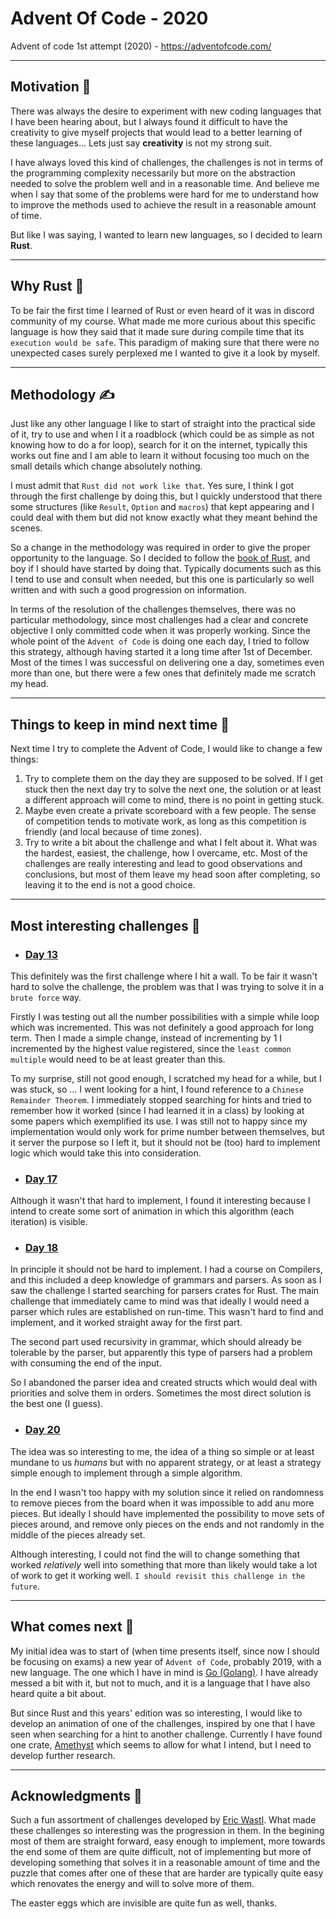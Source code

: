 # Advent Of Code - 2020
Advent of code 1st attempt (2020) - https://adventofcode.com/

---
## Motivation 🚂
There was always the desire to experiment with new coding languages that I have been hearing about, but I always found it difficult to have the creativity to give myself projects that would lead to a better learning of these languages... Lets just say **creativity** is not my strong  suit.

I have always loved this kind of challenges, the challenges is not in terms of the programming complexity necessarily but more on the abstraction needed to solve the problem well and in a reasonable time. And believe me when I say that some of the problems were hard for me to understand how to improve the methods used to achieve the result in a reasonable amount of time.

But like I was saying, I wanted to learn new languages, so I decided to learn **Rust**.

---

## Why Rust 🦀
To be fair the first time I learned of Rust or even heard of it was in discord community of my course. What made me more curious about this specific language is how they said that it made sure during compile time that its `execution would be safe`. This paradigm of making sure that there were no unexpected cases surely perplexed me I wanted to give it a look by myself.

---

## Methodology ✍
Just like any other language I like to start of straight into the practical side of it, try to use and when I it a roadblock (which could be as simple as not knowing how to do a for loop), search for it on the internet, typically this works out fine and I am able to learn it without focusing too much on the small details which change absolutely nothing.

I must admit that `Rust did not work like that`. Yes sure, I think I got through the first challenge by doing this, but I quickly understood that there some structures (like `Result`, `Option` and `macros`) that kept appearing and I could deal with them but did not know exactly what they meant behind the scenes.

So a change in the methodology was required in order to give the proper opportunity to the language. So I decided to follow the [book of Rust][Rust book], and boy if I should have started by doing that. Typically documents such as this I tend to use and consult when needed, but this one is particularly so  well written and with such a good progression on information.

In terms of the resolution of the challenges themselves, there was no particular methodology, since most challenges had a clear and concrete objective I only committed code when it was properly working. Since the whole point of the `Advent of Code` is doing one each day, I tried to follow this strategy, although having started it a long time after 1st of December. Most of the times I was successful on delivering one a day, sometimes even more than one, but there were a few ones that definitely made me scratch my head.

---

## Things to keep  in  mind next time 🙊
Next time I try to complete the Advent of Code, I would like to change a few things:

1. Try to complete them on the day they are supposed to be solved. If I get stuck then the next day try to solve the next one, the solution or at least a different approach will come to mind, there is no point in getting stuck.
2. Maybe even create a private scoreboard with a few people. The sense of competition tends to motivate work, as long as this competition is friendly (and local because of time zones).
3. Try to write a bit about the challenge and what I felt about it. What was the hardest, easiest, the challenge, how I overcame, etc. Most of the challenges are really interesting and lead to good observations and conclusions, but most of them leave my head soon after completing, so leaving it to the end is not a good choice.

---

## Most interesting challenges 💪

- ### [Day 13](https://adventofcode.com/2020/day/13)

This definitely was the first challenge where I hit a wall. To be fair it wasn't hard to solve the challenge, the problem was that I was trying to solve it in a `brute force` way.

Firstly I was testing out all the number possibilities with a simple while loop which was incremented. This was not definitely a good approach for long term. Then I made a simple change, instead of incrementing by 1 I incremented by the highest value registered, since the `least common multiple` would need to be at least greater than this.

To my surprise, still not good enough, I scratched my head for a while, but I was stuck, so ... I went looking for a hint, I found reference to a `Chinese Remainder Theorem`. I immediately stopped searching for hints and tried to remember how it worked (since I had learned it in a class) by looking at some papers which exemplified its use. I was still not to happy since my implementation would only work for prime number between themselves, but it server the purpose so I left it, but it should not be (too) hard to implement logic which would take this into consideration.

- ### [Day 17](https://adventofcode.com/2020/day/17)

Although it wasn't that hard to implement, I found it interesting because I intend to create some sort of animation in which this algorithm (each iteration) is visible.

- ### [Day 18](https://adventofcode.com/2020/day/18)

In principle it should not be hard to implement. I had a course on Compilers, and this included a deep knowledge of grammars and parsers. As soon as I saw the challenge I started searching for parsers crates for Rust. The main challenge that immediately came to mind was that ideally I would need a parser which rules are established on run-time. This wasn't hard to find and implement, and it worked straight away for the first part.

The second part used recursivity in grammar, which should already be tolerable by the parser, but apparently this type of parsers had a problem with consuming the end of the input.

So I abandoned the parser idea and created structs which would deal with priorities and solve them in orders. Sometimes the most direct solution is the best one (I guess).

- ### [Day 20](https://adventofcode.com/2020/day/20)

The idea was so interesting to me, the idea of a thing so simple or at least mundane to us *humans* but with no apparent strategy, or at least a strategy simple enough to implement through a simple algorithm.

In the end I wasn't too happy with my solution since it relied on randomness to remove pieces from the board when it was impossible to add anu more pieces. But ideally I should have implemented the possibility to move sets of pieces around, and remove only pieces on the ends and not randomly in the middle of the pieces already set.

Although interesting, I could not find the will to change something that worked *relatively* well into something that more than likely would take a lot of work to get it working well. `I should revisit this challenge in the future`.

---

## What comes next 🔮
My initial idea was to start of (when time presents itself, since now I should be focusing on exams) a new year of `Advent of Code`, probably 2019, with a new language. The one which I have in mind is [Go (Golang)][Go]. I have already messed a bit with it, but not to much, and it is a language that I have also heard quite a bit about.

But since Rust and this years' edition was so interesting, I would like to develop an animation of one of the challenges, inspired by one that I have seen when searching for a hint to another challenge. Currently I have found one crate, [Amethyst][Amethyst] which seems to allow for what I intend, but I need to develop further research.

---

## Acknowledgments 🤗

Such a fun assortment of challenges developed by [Eric Wastl][Eric Wastl Webpage]. What made these challenges so interesting was the progression in them. In the begining most of them are straight forward, easy enough to implement, more towards the end some of them are quite difficult, not of implementing but more of developing something that solves it in a reasonable amount of time and the puzzle that comes after one of these that are harder are typically quite easy which renovates the energy and will to solve more of them.

The easter eggs which are invisible are quite fun as well, thanks.


[Rust book]: https://doc.rust-lang.org/book/
[Go]: https://golang.org/
[Amethyst]: https://amethyst.rs/
[Eric Wastl Webpage]: http://was.tl/